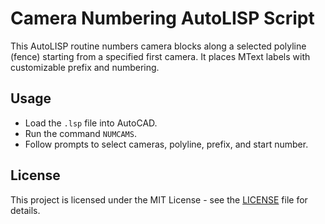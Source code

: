 # Camera Numbering AutoLISP Script

This AutoLISP routine numbers camera blocks along a selected polyline (fence) starting from a specified first camera. It places MText labels with customizable prefix and numbering.

## Usage

- Load the `.lsp` file into AutoCAD.
- Run the command `NUMCAMS`.
- Follow prompts to select cameras, polyline, prefix, and start number.

## License

This project is licensed under the MIT License - see the [LICENSE](LICENSE) file for details.
